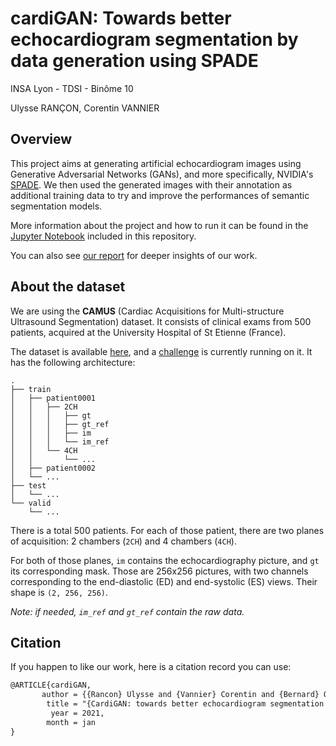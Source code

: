 # cardiGAN: Towards better echocardiogram segmentation by data generation using SPADE

INSA Lyon - TDSI - Binôme 10

Ulysse RANÇON, Corentin VANNIER


## Overview

This project aims at generating artificial echocardiogram images using Generative Adversarial Networks (GANs), and more specifically, NVIDIA's [SPADE](https://arxiv.org/abs/1903.07291).
We then used the generated images with their annotation as additional training data to try and improve the performances of semantic segmentation models.

More information about the project and how to run it can be found in the [Jupyter Notebook](https://github.com/urancon/cardiGAN/blob/master/cardiGAN.ipynb) included in this repository.

You can also see [our report](https://github.com/urancon/cardiGAN/blob/master/cardiGAN.pdf) for deeper insights of our work.


## About the dataset

We are using the **CAMUS** (Cardiac Acquisitions for Multi-structure Ultrasound Segmentation) dataset.
It consists of clinical exams from 500 patients, acquired at the University Hospital of St Etienne (France).

The dataset is available [here](https://www.creatis.insa-lyon.fr/Challenge/camus/databases.html), and a [challenge](http://camus.creatis.insa-lyon.fr/challenge/#challenges) is currently running on it. It has the following architecture:

```
.
├── train
│   ├── patient0001
│   │   ├── 2CH
│   │   │   ├── gt
│   │   │   ├── gt_ref
│   │   │   ├── im
│   │   │   └── im_ref
│   │   └── 4CH
│   │       └── ...
│   ├── patient0002
│   └── ...
├── test
│   └── ...
└── valid
    └── ...
```

There is a total 500 patients. For each of those patient, there are two planes of acquisition: 2 chambers (`2CH`) and 4 chambers (`4CH`).

For both of those planes, `im` contains the echocardiography picture, and `gt` its corresponding mask. Those are 256x256 pictures, with two channels corresponding to the end-diastolic (ED) and end-systolic (ES) views. Their shape is `(2, 256, 256)`. 

*Note: if needed, `im_ref` and `gt_ref` contain the raw data.*


## Citation

If you happen to like our work, here is a citation record you can use:
```latex
@ARTICLE{cardiGAN,
       author = {{Rancon} Ulysse and {Vannier} Corentin and {Bernard} Olivier},
        title = "{CardiGAN: towards better echocardiogram segmentation by data generation using SPADE}",
         year = 2021,
        month = jan
}
```
